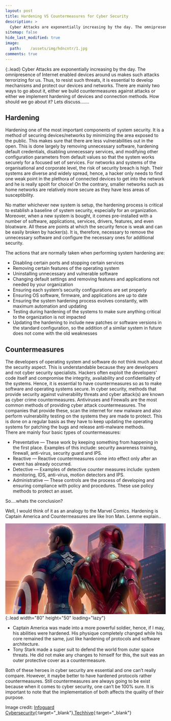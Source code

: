 ```yaml
---
layout: post
title: Hardening VS Countermeasures for Cyber Security
description: >
  Cyber Attacks are exponentially increasing by the day. The omnipresence of Internet enabled devices around us makes such attacks terrorizing for us. Thus, to resist such threats, it is essential to develop mechanisms and protect our devices and networks. There are mainly two ways to go about it, either we build countermeasures against attacks or either we implement hardening of devices and connection methods. How should we go about it?
sitemap: false
hide_last_modified: true
image:
  path:    /assets/img/hdncntr/1.jpg
comments: true
---
```

{:.lead}
Cyber Attacks are exponentially increasing by the day. The omnipresence of Internet enabled devices around us makes such attacks terrorizing for us. Thus, to resist such threats, it is essential to develop mechanisms and protect our devices and networks. There are mainly two ways to go about it, either we build countermeasures against attacks or either we implement hardening of devices and connection methods. How should we go about it?
Lets discuss…….

## Hardening
Hardening one of the most important components of system security. It is a method of securing devices/networks by minimizing the area exposed to the public. This makes sure that there are less vulnerabilities out in the open. This is done largely by removing unnecessary software, hardening default credentials, disabling unnecessary services, and modifying other configuration parameters from default values so that the system works securely for a focused set of services.
For networks and systems of the organisational and corporate level, the risk of security breach is high. Their systems are diverse and widely spread, hence, a hacker only needs to find one weak point in the plethora of connected devices to get into the network and he is really spoilt for choice! On the contrary, smaller networks such as home networks are relatively more secure as they have less areas of susceptibility.<br/>

No matter whichever new system is setup, the hardening process is critical to establish a baseline of system security, especially for an organization. Moreover, when a new system is bought, it comes pre-installed with a number of software, applications, services, drivers, features, and even bloatware. All these are points at which the security fence is weak and can be easily broken by hacker(s). It is, therefore, necessary to remove the unnecessary software and configure the necessary ones for additional security.

The actions that are normally taken when performing system hardening are:
* Disabling certain ports and stopping certain services
* Removing certain features of the operating system
* Uninstalling unnecessary and vulnerable software
* Changing default settings and removing features and applications not needed by your organization
* Ensuring each system’s security configurations are set properly
* Ensuring OS software, firmware, and applications are up to date
* Ensuring the system hardening process evolves constantly, with maximum automation and updating
* Testing during hardening of the systems to make sure anything critical to the organization is not impacted
* Updating the hardening to include new patches or software versions in the standard configuration, so the addition of a similar system in future does not come with the old weaknesses

## Countermeasures
The developers of operating system and software do not think much about the security aspect. This is understandable because they are developers and not cyber security specialists. Hackers often exploit the developers’ code itself and compromise the integrity, availability and confidentiality of the systems. Hence, it is essential to have countermeasures so as to make software and operating systems secure.
In cyber security, methods that provide security against vulnerability threats and cyber attack(s) are known as cyber crime countermeasures. Antiviruses and Firewalls are the most common methods of providing cyber attack countermeasures. The companies that provide these, scan the internet for new malware and also perform vulnerability testing on the systems they are made to protect. This is done on a regular basis as they have to keep updating the operating systems for patching the bugs and release anti-malware methods.<br/>
There are mainly four basic types of countermeasures:
* Preventative — These work by keeping something from happening in the first place. Examples of this include: security awareness training, firewall, anti-virus, security guard and IPS.
* Reactive — Reactive countermeasures come into effect only after an event has already occurred.
* Detective — Examples of detective counter measures include: system monitoring, IDS, anti-virus, motion detectors and IPS.
* Administrative — These controls are the process of developing and ensuring compliance with policy and procedures. These use policy methods to protect an asset.<br/>

So….whats the conclusion?  

Well, I would think of it as an analogy to the Marvel Comics. Hardening is Captain America and Countermeasures are like Iron Man. Lemme explain.. <br/>

![Full-width image](/assets/img/hdncntr/2.jpg){:.lead width="80" height="50" loading="lazy"} 

* Captain America was made into a more powerful soldier, hence, if I may, his abilities were hardened. His physique completely changed while his core remained the same, just like hardening of protocols and software architecture.
* Tony Stark made a super suit to defend the world from outer space threats. He did not make any changes to himself for this, the suit was an outer protective cover as a countermeasure.<br/>

Both of these heroes in cyber security are essential and one can’t really compare. However, it maybe better to have hardened protocols rather countermeasures. Still countermeasures are always going to be exist because when it comes to cyber security, one can’t be 100% sure. It is important to note that the implementation of both affects the quality of their purpose.

Image credit: [Infoguard Cybersecurity](http://www.infoguardsecurity.com/system-hardening-and-cyber-security/){:target="_blank"},[Techhive](https://images.techhive.com/images/article/2015/09/thinkstockphotos-479801072-100611728-large.jpg){:target="_blank"}